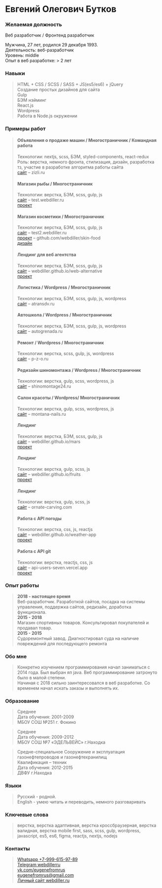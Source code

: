 # Евгений Олегович Бутков

### Желаемая должность
Веб разработчик / Фронтенд разработчик

Мужчина, 27 лет, родился 29 декабря 1993.  
Деятельность: веб-разработчик  
Уровень: middle   
Опыт в веб разработке: > 2 лет  

### Навыки
>HTML + CSS / SCSS / SASS + JS(es5/es6) + jQuery  
>Создание простых дизайнов для сайта    
>Gulp         
>БЭМ нэйминг  
>React.js   
>Wordpress    
>Работа в Node.js окружении   

### Примеры работ
>#### Объявления о продаже машин / Многостраничник / Командная работа    
>Технологии: nextjs, scss, БЭМ, styled-components, react-redux           
>Роль: верстка, немного фронта, стилизация, дизайн, разработка тз, участие в разработке алгоритма работы сайта   
>[сайт](https://zizli.ru/) – zizli.ru       
>
>
>#### Магазин рыбы / Многостраничник     
>Технологии: верстка, БЭМ, scss, gulp, js      
>[сайт](http://test.webdiller.ru/) – test.webdiller.ru      
>[проект](https://github.com/webdiller/aldoga)   
>
>
>#### Магазин косметики / Многостраничник      
>Технологии: верстка, БЭМ, scss, gulp, js      
>[сайт](http://test2.webdiller.ru/) – test2.webdiller.ru            
>[проект](https://github.com/webdiller/skin-food) – github.com/webdiller/skin-food     
>[дизайн](https://www.figma.com/file/hhoaSOt7zXh0kcnBrMIIzu/Skin-food?node-id=0%3A1&viewport=302%2C300%2C0.044329434633255005)   
>
>
>#### Лендинг для веб агентства   
>Технологии: верстка, БЭМ, scss, gulp, js      
>[сайт](https://www.webdiller.ru) – webdiller.github.io/web-alternative     
>[проект](https://github.com/webdiller/web-alternative)    
>
>
>#### Логистика / Wordpress / Многостраничник  
>Технологии: верстка, БЭМ, scss, gulp, js, wordpress   
>[сайт](http://atransdv.ru/) – atransdv.ru     
>
>
>#### Автошкола / Wordpress / Многостраничник 
>Технологии: верстка, БЭМ, scss, gulp, js, wordpress       
>[сайт](http://autogrenada.ru/) – autogrenada.ru    
>
>
>#### Ремонт / Wordpress / Многостраничник   
>Технологии: верстка, scss, gulp, js, wordpress    
>[сайт](https://p-z-o.ru/remont-spectechniki) – p-z-o.ru    
>
>
>#### Редизайн шиномонтажа / Wordpress / Многостраничник
>Технологии: верстка, gulp, scss, wordpress, js      
>[сайт](http://shinomontage24.ru/) – shinomontage24.ru      
>
>
>#### Салон красоты / Wordpress/ Многостраничник    
>Технологии: верстка, gulp, scss, wordpress, js       
>[сайт](http://montana-nails.ru/) – montana-nails.ru                   
>
>
>#### Лендинг     
>Технологии: верстка, БЭМ, scss, gulp, js      
>[сайт](https://webdiller.github.io/mars/) – webdiller.github.io/mars      
>[проект](https://github.com/webdiller/mars)   
>
>
>#### Лендинг     
>Технологии: верстка, gulp, scss, js    
>[сайт](https://webdiller.github.io/fruits/) – webdiller.github.io/fruits    
>[проект](https://github.com/webdiller/fruits)   
>
>
>#### Лендинг     
>Технологии: верстка, gulp, scss, js   
>[сайт](https://ornate-carving.com/) – ornate-carving.com    
>
>
>#### Работа с API погоды     
>Технологии: верстка, css, js, reactjs        
>[сайт](https://webdiller.github.io/weather-app/) – webdiller.github.io/weather-app    
>[проект](https://github.com/webdiller/weather-app)
>
>
>#### Работа с API git   
>Технологии: верстка, reactjs, css, js   
>[сайт](https://api-users-seven.vercel.app/) – api-users-seven.vercel.app    
>[проект](https://github.com/webdiller/apiUsers) 


### Опыт работы 
>**2018 - настоящее время**   
> Веб-разработчик. Разработкой сайтов, посадка на системы управления, поддержка сайтов, редизайн, доработка функционала.   
>**2015 - 2018**   
> Магазин спортивных товаров. Консультировал покупателей и продавал товар.   
>**2015 - 2015**   
> Судоремонтный завод. Диагностировал суда на наличие повреждений для последующего ремонта   

### Обо мне
> Конкретно изучением программирования начал заниматься с 2014 года. Был выбран яп java. Веб программирование затронуто было в малой степени.  
> Начиная с 2018 сильно заинтересовался в веб разработке. Со временем начал искать заказы и выполнять их.

### Образование 
>Среднее        
>Дата обучения: 2001-2009      
>МБОУ СОШ №251 г. Фокино        

>Среднее     
>Дата обучения: 2009-2012     
>МБОУ СОШ №7 «ЭДЕЛЬВЕЙС» г.Находка     

>Средне-специальное
>Сооружение и эксплуатация газонефтепроводов и газонефтехранилищ     
>Квалификация – техник     
>Дата обучения: 2012-2015     
>ДВФУ г.Находка     

### Языки 
>Русский - родной.  
>English - умею читать и переводить, немного разговаривать

### Ключевые слова
> верстка, верстка адаптивная, верстка кроссбраузерная, верстка валидная, верстка mobile first, sass, scss, gulp, wordpress, javascript, es5, es6, figma, reactjs, nextjs, nodejs

### Контакты 
>[Whatsapp +7-999-615-97-89](https://wa.me/79996159789)     
>[Telegram webdillerru](https://tg://resolve?domain=webdillerru)      
>[vk.com/eugenefromrus](https://vk.com/eugenefromrus)  
>[eugenefromrus@gmail.com](mailto:eugenefromrus@gmail.com)      
>[Личный сайт webdiller.ru](https://www.webdiller.ru)   
